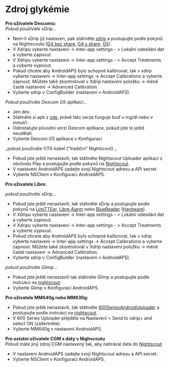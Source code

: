 # Zdroj glykémie

**Pro uživatele Dexcomu:**   
_Pokud používáte xDrip..._  


* Není-li xDrip již nastaven, pak stáhněte [xdrip](https://github.com/NightscoutFoundation/xDrip) a postupujte podle pokynů na Nightscoutu ([G4 bez share](http://www.nightscout.info/wiki/welcome/nightscout-with-xdrip-wireless-bridge), [G4 s share](http://www.nightscout.info/wiki/welcome/nightscout-with-xdrip-and-dexcom-share-wireless), [G5](http://www.nightscout.info/wiki/welcome/nightscout-with-xdrip-and-dexcom-share-wireless/xdrip-with-g5-support)).
* V Xdripu vyberte nastavení -> Inter-app settings - > Lokální odesílání dat a vyberte zapnout.
* V Xdripu vyberte nastavení -> Inter-app settings - > Accept Treatments a vyberte vypnout.
* Pokud chcete aby AndroidAPS bylo schopné kalibrovat, tak v xdrip vyberte nastavení -> Inter-app settings -> Accept Calibrations a vyberte zapnout. Můžete také zkontrolovat v Xdrip nastavení položku -> méně časté nastavení -> Advanced Calibration.
* Vyberte xdrip v ConfigBuilder (nastavení v AndroidAPS).

_Pokud používáte Dexcom G5 aplikaci..._  


* Jen dev.
* Stáhněte si apk z [zde](https://github.com/dexcomapp/dexcomapp), právě tato verze funguje buď v mg/dl nebo v mmol/l.
* Odinstalujte původní verzi Dexcom aplikace, pokud jste to ještě neudělali.
* Vyberte Dexcom G5 aplikace v Konfiguraci

_pokud používáte OTG kabel ("tradiční" Nightscout) _  


* Pokud jste ještě nenastavili, tak stáhněte Nightscout Uploader aplikaci z obchodu Play a postupujte podle pokynů na [Nightscout](http://www.nightscout.info/wiki/welcome/basic-requirements).
* V nastavení AndroidAPS zadejte svojí Nightscout adresu a API secret.
* Vyberte NSClient v Konfiguraci AndroidAPS.

**Pro uživatele Libre:**  


_pokud používáte xDrip..._  


* Pokud jste ještě nenastavili, tak stáhněte xDrip a postupujte podle pokynů na [LimiTTEer](https://github.com/JoernL/LimiTTer), [Libre Alarm](https://github.com/pimpimmi/LibreAlarm/wiki) nebo [BlueReader](https://unendlichkeit.net/wordpress/?p=680&lang=en) ([Hardware](https://bluetoolz.de/wordpress/)).
* V Xdripu vyberte nastavení -> Inter-app settings - > Lokální odesílání dat a vyberte zapnout.
* V Xdripu vyberte nastavení -> Inter-app settings - > Accept Treatments a vyberte vypnout.
* Pokud chcete aby AndroidAPS bylo schopné kalibrovat, tak v xdrip vyberte nastavení -> Inter-app settings -> Accept Calibrations a vyberte zapnout. Můžete také zkontrolovat v Xdrip nastavení položku -> méně časté nastavení -> Advanced Calibration.
* Vyberte xdrip v ConfigBuilder (nastavení v AndroidAPS).

_pokud používáte Glimp..._  


* Pokud jste ještě nenastavili tak stáhněte Glimp a postupujte podle instrukcí na [nightscout](http://www.nightscout.info/wiki/welcome/nightscout-for-libre).
* Vyberte Glimp v Konfiguraci AndroidAPS.

**Pro uživatele MM640g nebo MM630g:**  


* Pokud jste ještě nenastavili, tak stáhněte [600SeriesAndroidUploader](http://pazaan.github.io/600SeriesAndroidUploader/) a postupujte podle instrukcí na [nightscout](http://www.nightscout.info/wiki/welcome/nightscout-and-medtronic-640g).
* V 600 Series Uploader přejděte na Nastavení > Send to xdrip+ and select ON (zaškrtněte).
* Vyberte MM640g v nastavení AndroidAPS.

**Pro ostatní uživatele CGM s daty v Nighscoutu**  
Pokud máte jiný zdroj CGM nastavený tak, aby nahrával data do [Nightscout](http://www.nightscout.info)  


* V nastavení AndroidAPS zadejte svojí Nightscout adresu a API secret.
* Vyberte NSClient v Konfiguraci AndroidAPS.